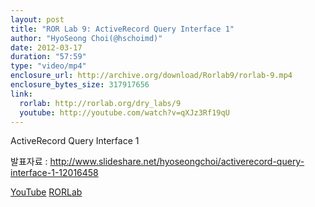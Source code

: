 ```yaml
---
layout: post
title: "ROR Lab 9: ActiveRecord Query Interface 1"
author: "HyoSeong Choi(@hschoimd)"
date: 2012-03-17
duration: "57:59"
type: "video/mp4"
enclosure_url: http://archive.org/download/Rorlab9/rorlab-9.mp4
enclosure_bytes_size: 317917656
link:
  rorlab: http://rorlab.org/dry_labs/9
  youtube: http://youtube.com/watch?v=qXJz3Rf19qU
---
```


<p>ActiveRecord Query Interface 1</p>

<p>발표자료 : <a href="http://www.slideshare.net/hyoseongchoi/activerecord-query-interface-1-12016458">http://www.slideshare.net/hyoseongchoi/activerecord-query-interface-1-12016458</a></p>

<div class="btn-group">
  <a class="btn btn-default btn-xs" href="{{ page.link.youtube }}">YouTube</a>
  <a class="btn btn-default btn-xs" href="{{ page.link.rorlab }}">RORLab</a>
</div>